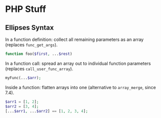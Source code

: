 # PHP Stuff

## Ellipses Syntax

In a function definition: collect all remaining parameters as an array (replaces `func_get_args`).

```php
function foo($first, ...$rest)
```

In a function call: spread an array out to individual function parameters (replaces `call_user_func_array`).

```php
myFunc(...$arr);
```

Inside a function: flatten arrays into one (alternative to `array_merge`, since 7.4).

```php
$arr1 = [1, 2];
$arr2 = [3, 4];
[...$arr1, ...$arr2] == [1, 2, 3, 4];
```
